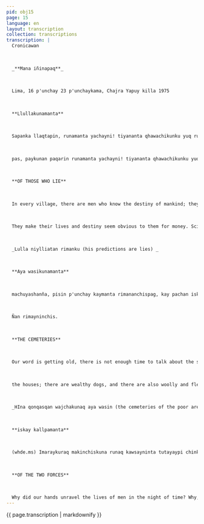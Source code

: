 ```yaml
---
pid: obj15
page: 15
language: en
layout: transcription
collection: transcriptions
transcription: |
  Cronicawan
  
  
  
  _**Mana iñinapaq**_
  
  
  
  Lima, 16 p'unchay 23 p'unchaykama, Chajra Yapuy killa 1975
  
  
  
  **Llullakunamanta**
  
  
  
  Sapanka llaqtapin, runamanta yachayni! tiyananta qhawachikunku yuq runakuna kan, payku- )hinaspataq qolqechanku. nan makinkupi, qhespi sinkukunapi, runaq purinan ñanta qhawashanku. Paykunan yachanku wañuymanta, ch'askapi, katachillaypi qhawaspa, manan paykunapaq imapas pakasqa kanchu.. Paykunan watuqkuna, paqukuna, paykunatan castellano simipi riqsinchis astrologers sutiwan. Kanmi paykunapi iñiq runakuna. manan pisitaqchu kanku¬ (raq...
  
  
  
  pas, paykunan paqarin runamanta yachayni! tiyananta qhawachikunku yuq runakuna kan, payku- )hinaspataq qolqechanku. Kay layqa runakunatan ancho yachayniyuq runakuna, llullamanta sut'ichanku, mana paykunapi imapas yachayniyuqchu, nispan ninku, llulla niyllatan ninku, manan yuyayniyuq runaqa paykunapi iñinkumanchu... Hinataña ninku chayriimaraykun llaqtanchispi kay llulla paqokuna kashankuraq, imaraykumanan pisitaqchu kanku¬ (raq... Have them, they are not few, (there will be...
  
  
  
  **OF THOSE WHO LIE**
  
  
  
  In every village, there are men who know the destiny of mankind; they see in their hands, in crystal spheres, unfathomable orb-like bodies through which one must travel. They warn of death in the stars, in distant constellations; nothing holds secrets for them. They are soothsayers, they call themselves astrologers. And there are those who believe... Have them, there are not a few, (there will be...
  
  
  
  They make their lives and destiny seem obvious to them for money. Scientists have completely refuted these witches. They have claimed they have no knowledge, they have said their predictions are lies, and they have also said that no rational person should believe in them. If these statements are true, why are there still astrologers in our land? Why are there not a few of them?
  
  
  
  _Lulla niylliatan rimanku (his predictions are lies) _
  
  
  
  **Aya wasikunamanta**
  
  
  
  machuyashanña, pisin p'unchay kaymanta rimananchispag, kay pachan iskay t'aqallapi rakirikun: uranpis wajchakuna kashanchis, hanaq pitaq qhapaqkuna. Kay wajchakunawanmi, kay qhapaqkunawanmi tukuypas t'aqarikun, kanmqhapaq michikuna, kallantaq wasi patakunapi wayj chakayninpi puñuq michialqokuna, kallankutaqmi, piki sapa ch'aku alqokuna. Kanmi wajcha suwa huk'uchakunaw, wajcha runaqwajcha masin; kalankutaq sumaq yuraq huk'uchakuna, qori wasipi uywasqakuna, paykunan qhapaq runaq qhapaq masin. Kallantaqmi, wajchakunapaq aya wasi, qhelli, qonqasqa, mana llut'asqa; chaypiqa, maynillanpin t'ikapas runakunata waqaysin, chaypin wijch'usqa ayakuna unaychakunku, llakimanta manchariymi chay wasikuna. Kallantaq, qhapaqpas aya wasikuna, ancho sumaqmi kanku, sapa p'unchay qhawasqa, q'elluyaspa llut'asqa, chaypin t'ikapas wiñan tukuy llakita kusichispa, chaypin churasqalla ayakuna samashanku, achalawmanta kusinapagmi chay wasikuna. Hinan, wañunapaqpas qolqeyuqmi kananchis Wañuywanpas runakunaqa qhatunkun, wañuywanpas runakunaqa qhapaqyankun. Mexico Suyupin qhapaqkunallapaq aya wasikunata hatarihatarichishanku...
  
  
  
  Ñan rimayninchis.
  
  
  
  **THE CEMETERIES**
  
  
  
  Our word is getting old, there is not enough time to talk about the subject. The world is divided into two parts; at the bottom are the poor men and at the top are those who accumulate wealth. With the poor and the rich, an entire world is also divided; there are opulent cats, and there are also kuna, kanmi qolqesapa cats who in their misery sleep on the roof of
  
  
  
  the houses; there are wealthy dogs, and there are also woolly and flea-ridden dogs. There are poor and thieving mice, companions in the misfortune of the poor, and there are white mice that live in gilded houses, they share the abundance of the pious. Similarly, there are cemeteries for the poor, dirty, forgotten, tarnished; there, only sometimes do flowers share the tears of men, there expelled corpses are eternalized, their anguish frightens us. And there are also sumptuous cemeteries, they are strangely beautiful, cared for daily, plastered with gold; there flowers grow, turning sorrows into joy, there corpses rest, bringing us inexplicable joy. That's right, even to die, you must have money. There are men who negotiate with death, who hoard riches with death. In Mexico, cemeteries are being built only for wealthy people...
  
  
  
  _HIna qonqasqan wajchakunaq aya wasin (the cemeteries of the poor are forgotten). _
  
  
  
  **iskay kallpamanta**
  
  
  
  (whde.ms) Imaraykuraq makinchiskuna runaq kawsayninta tutayaypi chinkachinku, imaraykuraq kawsa nanpaq, runaq nunanta sik'irinan imaraykuraq wañuy, imaraykuraq musphay; imaraykuraq asiyta, yana k'illinsapi tukuchinchis. Mana p'uchukaq mayu hinan tapuykunata sayachisunman. Iskay kutichiyllan kay tapuyku nata upallachinman: Kunyaq nina hinan, runa chiqniyta yachan; kunyaq nina hinallataq, runa khuyayata yachan. Chay raykunnanay, chayraykullataqmi kusikuyUnaymanta pachapas, kay iskaykallpakunan sunqonpi pujyuchakun, phaqcha hinataqmi sapa p'unchay lluqllarin, mana hap'ina marq'ay hinaraq, mana rikuy luluyhinaraq, mana illariq tuta hinaraq Kay iskay t'inpuq kallpakuna mantan,suaymanta katachillay hinaraq, khuyay, nunanchispi q'ata yarin tukuyta ñawinchispaq pakarispa, tukuy ch'isita illarichispa tukuy sasata sanp'ayachispa, tukuyparata rit'iyachispa, tukuy sansata usphapi chhullachaspa. Hinan runa, khuyay pin sapa p'unchayta machuyachin khuyaypitaqmi mawk'a watakunata ñujñuyachin. Khuyaspanmi yana sisaq t'ikatpukayachin, yana phuyutapas yuraq chijchipin wachutaspa tarpu¬ (dark clouds turn their ririn white; rumimantan sumaq qorata phutuchimun. Chiqniqtinpas manan runaq ruwaynin huch'uykachanchu; mayuq q'ata unun purisqantan pantachin, intiq k'anchaynintan sansaq ninapi tukurichin, yuraq rit'ipi p'achallisqa orgotapas, nina aqtuq orqopin tukurichin.
  
  
  
  **OF THE TWO FORCES**
  
  
  
  Why did our hands unravel the lives of men in the night of time? Why, to live, must one shed one's spirit? Why death? Why dreams? Why revelry turns to black coals? Like a river that never ends, these questions could continue. Only two answers would put an end to so many questions: Like burning lava, man knows how to hate, and also like endless embers, man knows how to love; for these reasons, he is idolizer, and for these causes, he is jubilant. Since time immemorial, these two forces have made their source in the heart, gushing forth every day like an unstoppable fountain, as if it were a body that cannot be embraced, a faith that cannot be grasped, like a dawn that never becomes day. Of those two forces that boil like a constellation of expectations, love—love becomes cloudy, hiding everything from our eyes, or turning every shadow into clarity, simplifying difficulties, hailing alongside all the rains, summoning ashes from the embers. Such is man; for love he ages with the days, and only for tenderness does he paint the face white, of the years gone by. For love, the roots of flowers blush, and blacks turn black; only for love are seeds buried, and herbs of silence grow on stones. And hatred does not diminish the will of man; it disorients turbulent rivers when they flow, it turns the magnitude of the fire that burns in the sun into embers, and even sets ablaze the heights of hills covered in white snow.
---
```


{{ page.transcription | markdownify }}
